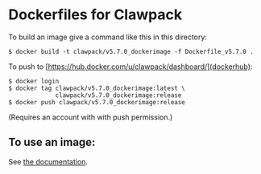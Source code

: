 
# Dockerfiles for Clawpack

To build an image give a command like this in this directory:

    $ docker build -t clawpack/v5.7.0_dockerimage -f Dockerfile_v5.7.0 .

To push to [https://hub.docker.com/u/clawpack/dashboard/](dockerhub):

    $ docker login
    $ docker tag clawpack/v5.7.0_dockerimage:latest \
                 clawpack/v5.7.0_dockerimage:release
    $ docker push clawpack/v5.7.0_dockerimage:release

(Requires an account with with push permission.)

## To use an image:

See [the documentation](http://www.clawpack.org/docker_image.html).

